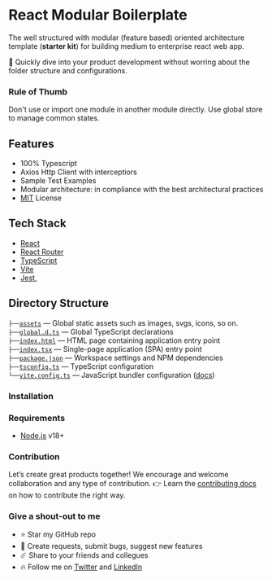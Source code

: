 # React Modular Boilerplate

The well structured with modular (feature based) oriented architecture template (**starter kit**) for building medium to enterprise react web app.

🚀 Quickly dive into your product development without worring about the folder structure and configurations.

### Rule of Thumb 
Don't use or import one module in another module directly. Use global store to manage common states. 

## Features
- 100% Typescript
- Axios Http Client with interceptiors
- Sample Test Examples
- Modular architecture: in compliance with the  best architectural practices
- [MIT](LICENSE) License

## Tech Stack
- [React](https://reactjs.org/)
- [React Router](https://reactrouter.com/)
- [TypeScript](https://www.typescriptlang.org/)
- [Vite](https://vitejs.dev/)
- [Jest](https://jestjs.io/),

## Directory Structure

`├──`[`assets`](./assets) — Global static assets such as images, svgs, icons, so on.<br>
`├──`[`global.d.ts`](./global.d.ts) — Global TypeScript declarations<br>
`├──`[`index.html`](./index.html) — HTML page containing application entry point<br>
`├──`[`index.tsx`](./index.tsx) — Single-page application (SPA) entry point<br>
`├──`[`package.json`](./package.json) — Workspace settings and NPM dependencies<br>
`├──`[`tsconfig.ts`](./tsconfig.json) — TypeScript configuration<br>
`└──`[`vite.config.ts`](./vite.config.ts) — JavaScript bundler configuration ([docs](https://vitejs.dev/config/))<br>


### Installation


### Requirements
- [Node.js](https://nodejs.org/) v18+

### Contribution
Let’s create great products together! We encourage and welcome collaboration and any type of contribution. 👉 Learn the [contributing docs](CONTRIBUTING.md) on how to contribute the right way.


###  Give a shout-out to me

- ⭐ Star my GitHub repo
- 🐞 Create requests, submit bugs, suggest new features
- ☄️  Share to your friends and collegues
- 🔥 Follow me on [Twitter](https://twitter.com/MelakeWub) and [LinkedIn](https://www.linkedin.com/in/melake-wub/)